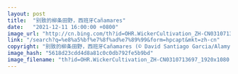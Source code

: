 ```yaml
---
layout: post
title:  "别致的柳条田野，西班牙Cañamares"
date:   "2021-12-11 16:00:00 +0800"
image_url: "http://cn.bing.com/th?id=OHR.WickerCultivation_ZH-CN0310713697_1920x1080.jpg&rf=LaDigue_1920x1080.jpg&pid=hp"
link: "/search?q=%e8%a5%bf%e7%8f%ad%e7%89%99&form=hpcapt&mkt=zh-cn"
copyright: "别致的柳条田野，西班牙Cañamares (© David Santiago Garcia/Alamy)"
image_hash: "5618d23cdd4d8a81c0c0db792fe5b9bd"
image_filename: "th?id=OHR.WickerCultivation_ZH-CN0310713697_1920x1080.jpg&rf=LaDigue_1920x1080.jpg&pid=hp"
---
```

